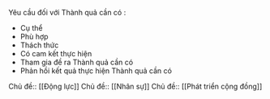 Yêu cầu đối với Thành quả cần có :

- Cụ thể
- Phù hợp
- Thách thức
- Có cam kết thực hiện
- Tham gia đề ra Thành quả cần có
- Phản hồi kết quả thực hiện Thành quả cần có

Chủ đề:: [[Động lực]]
Chủ đề:: [[Nhân sự]]
Chủ đề:: [[Phát triển cộng đồng]]
